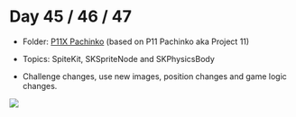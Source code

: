 # Day 45 / 46 / 47

- Folder: [P11X Pachinko](https://github.com/JulesMoorhouse/100DaysOfSwift/tree/master/P11X%20Pachinko/Pachinko) (based on P11 Pachinko  aka Project 11)

- Topics: SpiteKit, SKSpriteNode and SKPhysicsBody

- Challenge changes, use new images, position changes and game logic changes.

<img src="../Images/day45-p11x.gif">